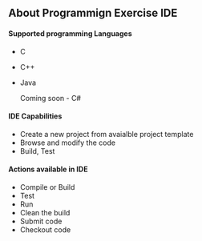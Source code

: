 ## About Programmign Exercise IDE

#### Supported programming Languages
- C
- C++
- Java

	Coming soon - C#

#### IDE Capabilities
- Create a new project from avaialble project template 
- Browse and modify the code
- Build, Test


#### Actions available in IDE 
- Compile or Build
- Test
- Run
- Clean the build
- Submit code 
- Checkout code 
